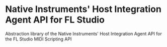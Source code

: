# Native Instruments' Host Integration Agent API for FL Studio
 Abstraction library of the Native Instruments' Host Integration Agent API for the FL Studio MIDI Scripting API
